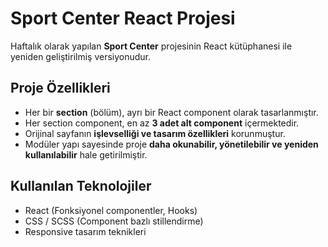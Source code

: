 # Sport Center React Projesi

Haftalık olarak yapılan **Sport Center** projesinin React kütüphanesi ile yeniden geliştirilmiş versiyonudur.

## Proje Özellikleri

- Her bir **section** (bölüm), ayrı bir React component olarak tasarlanmıştır.
- Her section component, en az **3 adet alt component** içermektedir.
- Orijinal sayfanın **işlevselliği ve tasarım özellikleri** korunmuştur.
- Modüler yapı sayesinde proje **daha okunabilir, yönetilebilir ve yeniden kullanılabilir** hale getirilmiştir.

## Kullanılan Teknolojiler

- React (Fonksiyonel componentler, Hooks)
- CSS / SCSS (Component bazlı stillendirme)
- Responsive tasarım teknikleri
